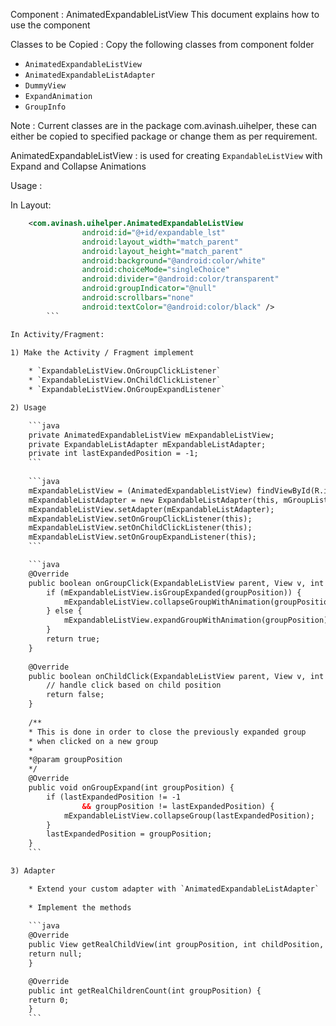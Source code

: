 Component : AnimatedExpandableListView
This document explains how to use the component

Classes to be Copied :
Copy the following classes from component folder

* `AnimatedExpandableListView`
* `AnimatedExpandableListAdapter`
* `DummyView`
* `ExpandAnimation`
* `GroupInfo`

 Note : Current classes are in the package com.avinash.uihelper, these can either be copied to specified package or
 change them as per requirement.

AnimatedExpandableListView : is used for creating `ExpandableListView` with Expand and Collapse Animations

Usage :

In Layout:
```xml
	<com.avinash.uihelper.AnimatedExpandableListView
                android:id="@+id/expandable_lst"
                android:layout_width="match_parent"
                android:layout_height="match_parent"
                android:background="@android:color/white"
                android:choiceMode="singleChoice"
                android:divider="@android:color/transparent"
                android:groupIndicator="@null"
                android:scrollbars="none"
                android:textColor="@android:color/black" />
		```

In Activity/Fragment:

1) Make the Activity / Fragment implement 
	
	* `ExpandableListView.OnGroupClickListener`
	* `ExpandableListView.OnChildClickListener`
	* `ExpandableListView.OnGroupExpandListener`

2) Usage	

	```java
	private AnimatedExpandableListView mExpandableListView;
	private ExpandableListAdapter mExpandableListAdapter;
	private int lastExpandedPosition = -1;
	```
	
	```java
	mExpandableListView = (AnimatedExpandableListView) findViewById(R.id.expandable_lst);
	mExpandableListAdapter = new ExpandableListAdapter(this, mGroupList, mChildList);
	mExpandableListView.setAdapter(mExpandableListAdapter);
	mExpandableListView.setOnGroupClickListener(this);
	mExpandableListView.setOnChildClickListener(this);
	mExpandableListView.setOnGroupExpandListener(this);	
	```

	```java
	@Override
	public boolean onGroupClick(ExpandableListView parent, View v, int groupPosition, long id) {
        if (mExpandableListView.isGroupExpanded(groupPosition)) {
            mExpandableListView.collapseGroupWithAnimation(groupPosition);
        } else {
            mExpandableListView.expandGroupWithAnimation(groupPosition);
        }
        return true;
	}
	
	@Override
	public boolean onChildClick(ExpandableListView parent, View v, int groupPosition, int childPosition, long id) {
        // handle click based on child position
        return false;
	}
	
	/**
	* This is done in order to close the previously expanded group
	* when clicked on a new group
	*
	*@param groupPosition
	*/
	@Override
	public void onGroupExpand(int groupPosition) {
        if (lastExpandedPosition != -1
                && groupPosition != lastExpandedPosition) {
            mExpandableListView.collapseGroup(lastExpandedPosition);
        }
        lastExpandedPosition = groupPosition;
	}
	```

3) Adapter

	* Extend your custom adapter with `AnimatedExpandableListAdapter`
	
	* Implement the methods
		
	```java
	@Override
	public View getRealChildView(int groupPosition, int childPosition, boolean isLastChild, View convertView, ViewGroup parent) {
	return null;
	}

	@Override
	public int getRealChildrenCount(int groupPosition) {
	return 0;
	}
	```








